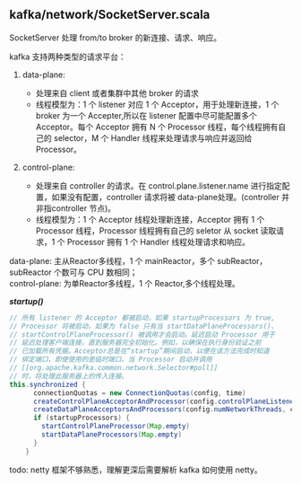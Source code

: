## kafka/network/SocketServer.scala

SocketServer 处理 from/to broker 的新连接、请求、响应。

kafka 支持两种类型的请求平台：
1. data-plane:
    - 处理来自 client 或者集群中其他 broker 的请求
    - 线程模型为：1 个 listener 对应 1 个 Acceptor，用于处理新连接，1 个 broker 为一个 Accepter,所以在 listener 配置中尽可能配置多个 Acceptor。每个 Acceptor 拥有 N 个 Processor 线程，每个线程拥有自己的 selector，M 个 Handler 线程来处理请求与响应并返回给 Processor。

2. control-plane:
    - 处理来自 controller 的请求。在 control.plane.listener.name 进行指定配置，如果没有配置，controller 请求将被 data-plane处理。(controller 并非指controller 节点)。
    - 线程模型为：1 个 Acceptor 线程处理新连接，Acceptor 拥有 1 个 Processor 线程，Processor 线程拥有自己的 seletor 从 socket 读取请求，1 个 Processor 拥有 1 个 Handler 线程处理请求和响应。

data-plane: 主从Reactor多线程，1 个 mainReactor，多个 subReactor，subReactor 个数可与 CPU 数相同；<br/>
control-plane: 为单Reactor多线程，1 个 Reactor,多个线程处理。

***startup()***
```java
// 所有 listener 的 Acceptor 都被启动，如果 startupProcessors 为 true,
// Processor 将被启动，如果为 false 只有当 startDataPlaneProcessors()、
// startControlPlaneProcessor() 被调用才会启动。延迟启动 Processor 用于
// 延迟处理客户端连接，直到服务器完全初始化。例如，以确保在执行身份验证之前
// 已加载所有凭据。Acceptor总是在“startup”期间启动，以便在该方法完成时知道
// 绑定端口，即使使用的是临时端口。当 Processor 启动并调用
// [[org.apache.kafka.common.network.Selector#poll]]
// 时，将处理此服务器上的传入连接。
this.synchronized {
      connectionQuotas = new ConnectionQuotas(config, time)
      createControlPlaneAcceptorAndProcessor(config.controlPlaneListener)
      createDataPlaneAcceptorsAndProcessors(config.numNetworkThreads, config.dataPlaneListeners)
      if (startupProcessors) {
        startControlPlaneProcessor(Map.empty)
        startDataPlaneProcessors(Map.empty)
      }
    }
```

todo: netty 框架不够熟悉，理解更深后需要解析 kafka 如何使用 netty。